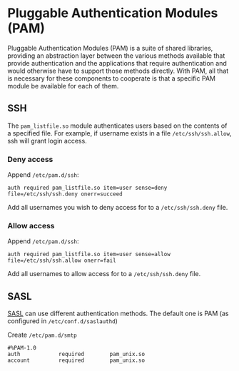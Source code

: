 # Pluggable Authentication Modules (PAM)

Pluggable Authentication Modules (PAM) is a suite of shared libraries, providing an abstraction layer between the various methods available that provide authentication and the applications that require authentication and would otherwise have to support those methods directly. With PAM, all that is necessary for these components to cooperate is that a specific PAM module be available for each of them. 

## SSH

The `pam_listfile.so` module authenticates users based on the contents of a specified file. For example, if username exists in a file `/etc/ssh/ssh.allow`, ssh will grant login access.

### Deny access
Append `/etc/pam.d/ssh`:

    auth required pam_listfile.so item=user sense=deny file=/etc/ssh/ssh.deny onerr=succeed

Add all usernames you wish to deny access for to a `/etc/ssh/ssh.deny` file.

### Allow access

Append `/etc/pam.d/ssh`:

    auth required pam_listfile.so item=user sense=allow file=/etc/ssh/ssh.allow onerr=fail

Add all usernames to allow access for to a `/etc/ssh/ssh.deny` file.

## SASL

[SASL](../../mailservers/SASL.md) can use different authentication methods. The default one is PAM (as configured in `/etc/conf.d/saslauthd`)

Create `/etc/pam.d/smtp`

    #%PAM-1.0
    auth            required        pam_unix.so
    account         required        pam_unix.so

